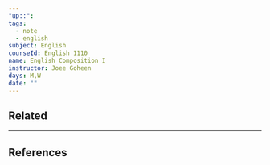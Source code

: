 ```yaml
---
"up::": 
tags:
  - note
  - english
subject: English
courseId: English 1110
name: English Composition I
instructor: Joee Goheen
days: M,W
date: ""
---
```


## Related

---

## References